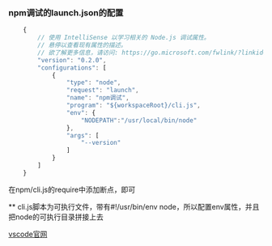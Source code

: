 ### npm调试的launch.json的配置

```javascript
    {
        // 使用 IntelliSense 以学习相关的 Node.js 调试属性。
        // 悬停以查看现有属性的描述。
        // 欲了解更多信息，请访问: https://go.microsoft.com/fwlink/?linkid=830387
        "version": "0.2.0",
        "configurations": [
            {
                "type": "node",
                "request": "launch",
                "name": "npm调试",
                "program": "${workspaceRoot}/cli.js",
                "env": {
                    "NODEPATH":"/usr/local/bin/node"
                },
                "args": [
                    "--version"
                ]
            }
        ]
    }
```

在npm/cli.js的require中添加断点，即可

** cli.js脚本为可执行文件，带有#!/usr/bin/env node，所以配置env属性，并且把node的可执行目录拼接上去


[vscode官网](https://code.visualstudio.com/docs/languages/python)